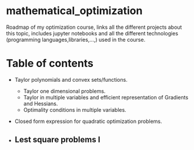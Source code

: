# mathematical_optimization
Roadmap of my optimization course, links all the different projects about this topic, includes jupyter notebooks and all the different technologies (programming languages,libraries,...,) used in the course. 

# Table of contents
- Taylor polynomials and convex sets/functions.
  - Taylor one dimensional problems.
  - Taylor in multiple variables and efficient representation of Gradients and Hessians.
  - Optimality conditions in multiple variables.

- Closed form expression for quadratic optimization problems.
- Lest square problems I 
  -
